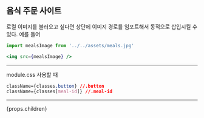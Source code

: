 ## 음식 주문 사이트

로컬 이미지를 불러오고 싶다면 상단에 이미지 경로를 임포트해서 동적으로 삽입시킬 수 있다. 
예를 들어 
``` jsx 
import mealsImage from '../../assets/meals.jpg'

<img src={mealsImage} />
```

---

module.css 사용할 때
``` css
className={classes.button} //.button
className={classes[meal-id]} //.meal-id
```

---
{props.children}
